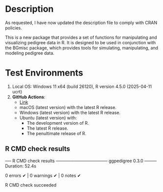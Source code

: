 
# Description

As requested, I have now updated the description file to comply with CRAN policies.

This is a new package that provides a set of functions for manipulating and visualizing pedigree data in R. 
It is designed to be used in conjunction with the BGmisc package, which provides tools for simulating, manipulating, and modeling pedigree data.


# Test Environments

1. Local OS: Windows 11 x64 (build 26120), R version 4.5.0 (2025-04-11 ucrt)
2. **GitHub Actions**:  
    - [Link](https://github.com/R-Computing-Lab/ggpedigree/actions/runs/15077636749)
    - macOS (latest version) with the latest R release.
    - Windows (latest version) with the latest R release.
    - Ubuntu (latest version) with:
        - The development version of R.
        - The latest R release.
        - The penultimate release of R.

## R CMD check results

── R CMD check results ───────────────── ggpedigree 0.3.0 ────
Duration: 52.4s

0 errors ✔ | 0 warnings ✔ | 0 notes ✔

R CMD check succeeded
